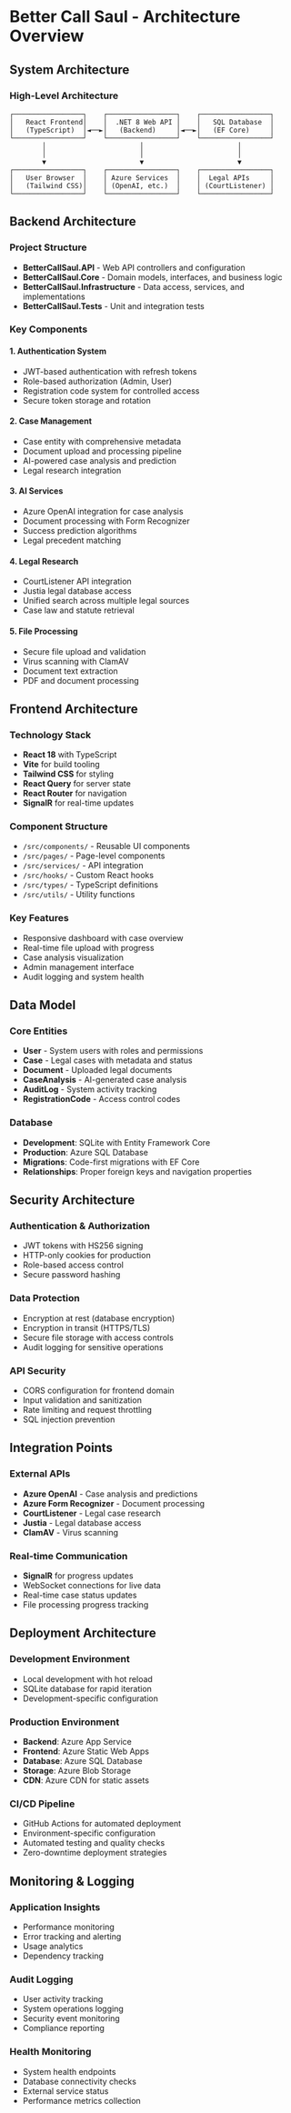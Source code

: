 # Better Call Saul - Architecture Overview

## System Architecture

### High-Level Architecture
```
┌─────────────────┐    ┌─────────────────┐    ┌─────────────────┐
│   React Frontend│    │  .NET 8 Web API │    │   SQL Database  │
│   (TypeScript)  │◄──►│   (Backend)     │◄──►│   (EF Core)     │
└─────────────────┘    └─────────────────┘    └─────────────────┘
        │                       │                       │
        │                       │                       │
        ▼                       ▼                       ▼
┌─────────────────┐    ┌─────────────────┐    ┌─────────────────┐
│   User Browser  │    │ Azure Services  │    │  Legal APIs     │
│   (Tailwind CSS)│    │ (OpenAI, etc.)  │    │ (CourtListener) │
└─────────────────┘    └─────────────────┘    └─────────────────┘
```

## Backend Architecture

### Project Structure
- **BetterCallSaul.API** - Web API controllers and configuration
- **BetterCallSaul.Core** - Domain models, interfaces, and business logic
- **BetterCallSaul.Infrastructure** - Data access, services, and implementations
- **BetterCallSaul.Tests** - Unit and integration tests

### Key Components

#### 1. Authentication System
- JWT-based authentication with refresh tokens
- Role-based authorization (Admin, User)
- Registration code system for controlled access
- Secure token storage and rotation

#### 2. Case Management
- Case entity with comprehensive metadata
- Document upload and processing pipeline
- AI-powered case analysis and prediction
- Legal research integration

#### 3. AI Services
- Azure OpenAI integration for case analysis
- Document processing with Form Recognizer
- Success prediction algorithms
- Legal precedent matching

#### 4. Legal Research
- CourtListener API integration
- Justia legal database access
- Unified search across multiple legal sources
- Case law and statute retrieval

#### 5. File Processing
- Secure file upload and validation
- Virus scanning with ClamAV
- Document text extraction
- PDF and document processing

## Frontend Architecture

### Technology Stack
- **React 18** with TypeScript
- **Vite** for build tooling
- **Tailwind CSS** for styling
- **React Query** for server state
- **React Router** for navigation
- **SignalR** for real-time updates

### Component Structure
- `/src/components/` - Reusable UI components
- `/src/pages/` - Page-level components
- `/src/services/` - API integration
- `/src/hooks/` - Custom React hooks
- `/src/types/` - TypeScript definitions
- `/src/utils/` - Utility functions

### Key Features
- Responsive dashboard with case overview
- Real-time file upload with progress
- Case analysis visualization
- Admin management interface
- Audit logging and system health

## Data Model

### Core Entities
- **User** - System users with roles and permissions
- **Case** - Legal cases with metadata and status
- **Document** - Uploaded legal documents
- **CaseAnalysis** - AI-generated case analysis
- **AuditLog** - System activity tracking
- **RegistrationCode** - Access control codes

### Database
- **Development**: SQLite with Entity Framework Core
- **Production**: Azure SQL Database
- **Migrations**: Code-first migrations with EF Core
- **Relationships**: Proper foreign keys and navigation properties

## Security Architecture

### Authentication & Authorization
- JWT tokens with HS256 signing
- HTTP-only cookies for production
- Role-based access control
- Secure password hashing

### Data Protection
- Encryption at rest (database encryption)
- Encryption in transit (HTTPS/TLS)
- Secure file storage with access controls
- Audit logging for sensitive operations

### API Security
- CORS configuration for frontend domain
- Input validation and sanitization
- Rate limiting and request throttling
- SQL injection prevention

## Integration Points

### External APIs
- **Azure OpenAI** - Case analysis and predictions
- **Azure Form Recognizer** - Document processing
- **CourtListener** - Legal case research
- **Justia** - Legal database access
- **ClamAV** - Virus scanning

### Real-time Communication
- **SignalR** for progress updates
- WebSocket connections for live data
- Real-time case status updates
- File processing progress tracking

## Deployment Architecture

### Development Environment
- Local development with hot reload
- SQLite database for rapid iteration
- Development-specific configuration

### Production Environment
- **Backend**: Azure App Service
- **Frontend**: Azure Static Web Apps
- **Database**: Azure SQL Database
- **Storage**: Azure Blob Storage
- **CDN**: Azure CDN for static assets

### CI/CD Pipeline
- GitHub Actions for automated deployment
- Environment-specific configuration
- Automated testing and quality checks
- Zero-downtime deployment strategies

## Monitoring & Logging

### Application Insights
- Performance monitoring
- Error tracking and alerting
- Usage analytics
- Dependency tracking

### Audit Logging
- User activity tracking
- System operations logging
- Security event monitoring
- Compliance reporting

### Health Monitoring
- System health endpoints
- Database connectivity checks
- External service status
- Performance metrics collection